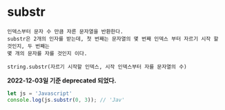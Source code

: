 # substr

```
인덱스부터 문자 수 만큼 자른 문자열을 반환한다.
substr은 2개의 인자를 받는데, 첫 번째는 문자열의 몇 번째 인덱스 부터 자르기 시작 할 것인지, 두 번째는
몇 개의 문자를 자를 것인지 이다.

string.substr(자르기 시작할 인덱스, 시작 인덱스부터 자를 문자열의 수)

```
**2022-12-03일 기준 deprecated 되었다.**


```js
let js = 'Javascript'
console.log(js.substr(0, 3)); // 'Jav'
```
